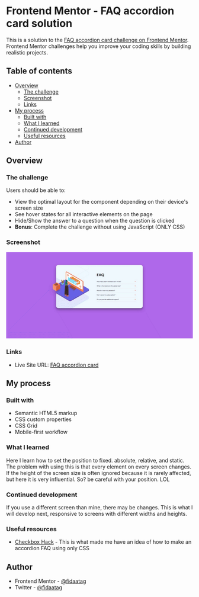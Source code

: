 # Frontend Mentor - FAQ accordion card solution

This is a solution to the [FAQ accordion card challenge on Frontend Mentor](https://www.frontendmentor.io/challenges/faq-accordion-card-XlyjD0Oam). Frontend Mentor challenges help you improve your coding skills by building realistic projects. 

## Table of contents

- [Overview](#overview)
  - [The challenge](#the-challenge)
  - [Screenshot](#screenshot)
  - [Links](#links)
- [My process](#my-process)
  - [Built with](#built-with)
  - [What I learned](#what-i-learned)
  - [Continued development](#continued-development)
  - [Useful resources](#useful-resources)
- [Author](#author)


## Overview

### The challenge

Users should be able to:

- View the optimal layout for the component depending on their device's screen size
- See hover states for all interactive elements on the page
- Hide/Show the answer to a question when the question is clicked
- **Bonus**: Complete the challenge without using JavaScript (ONLY CSS)

### Screenshot

![](./design/design.gif)

### Links

- Live Site URL: [FAQ accordion card](https://chall-faq-accordion-card-main.netlify.app/)

## My process

### Built with

- Semantic HTML5 markup
- CSS custom properties
- CSS Grid
- Mobile-first workflow


### What I learned

Here I learn how to set the position to fixed. absolute, relative, and static. The problem with using this is that every element on every screen changes. If the height of the screen size is often ignored because it is rarely affected, but here it is very influential. So? be careful with your position. LOL


### Continued development

If you use a different screen than mine, there may be changes. This is what I will develop next, responsive to screens with different widths and heights.


### Useful resources

- [Checkbox Hack](https://css-tricks.com/the-checkbox-hack/) - This is what made me have an idea of ​​how to make an accordion FAQ using only CSS


## Author

- Frontend Mentor - [@fidaatag](https://www.frontendmentor.io/profile/fidaatag)
- Twitter - [@fidaatag](https://twitter.com/fidaatag)
